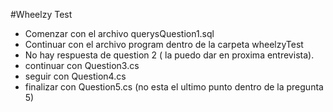 #Wheelzy Test

- Comenzar con el archivo querysQuestion1.sql
- Continuar con el archivo program dentro de la carpeta wheelzyTest
- No hay respuesta de question 2 ( la puedo dar en proxima entrevista).
- continuar con Question3.cs
- seguir con Question4.cs
- finalizar con Question5.cs (no esta el ultimo punto dentro de la pregunta 5)
